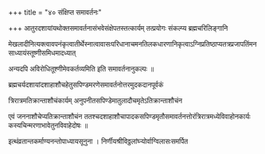 +++
title = "४० संक्षिप्त समावर्तनः"

+++
आतुरदशायांयथोक्तसमावर्तनासंभवेसंक्षेपतस्तत्कार्यम् तत्प्रयोगः संकल्प्य ब्रह्मचरिलिङ्गानि

मेखलादीनित्यक्त्वावपनंकृत्वातीर्थेस्नात्वावासःपरिधानाचमनतिलकधारणानिकृत्वाऽग्निप्रतिष्ठाप्यतत्रप्रजापतिंमनसाध्यायंस्तूष्णीसमिधमादध्यात्

अन्यदपि अविरोधितूश्णीमेवकर्तव्यमिति इति समावर्तनानुकल्पः ॥

ब्रह्मचर्यदशायांदशाहाशौचहेतुसपिण्डमरणेसमावर्तनोत्तरमुदकदानपूर्वकं

त्रिरात्रमतिक्रान्ताशौचंकार्यम् अनुपनीतसपिण्डेमातुलादौचमृतेऽतिक्रान्ताशौचंन

एवं जननाशौचेप्यतिक्रान्ताशौचंन ततश्चदशाहाशौचापादकसपिण्डमृतौसमावर्तनत्तोरंत्रिरात्रमध्येविवाहोनकार्यः कस्यचिन्मरणाभावेतुनविवाहेदोषः ॥

इत्थंव्रतान्तकर्माण्यनन्तोपाध्यायसूनुना । निर्णीयश्रीविठ्ठलांघ्‍र्‍योर्वाग्विलासःसमर्पित
